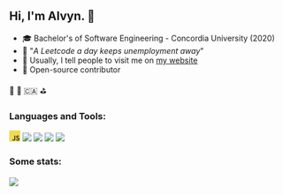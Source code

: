 ## Hi, I'm Alvyn. 👋 

- 🎓  Bachelor's of Software Engineering - Concordia University (2020)
- 💭  "_A Leetcode a day keeps unemployment away_"
- 🔗  Usually, I tell people to visit me on [my website](https://alvynle.me)
- 🌳  Open-source contributor

🎾 🏒 🇨🇦 ⛳️ 

### Languages and Tools:

<code><img height="20" src="https://raw.githubusercontent.com/github/explore/80688e429a7d4ef2fca1e82350fe8e3517d3494d/topics/javascript/javascript.png"></code>
<code><img height="20" src="https://www.vectorlogo.zone/logos/typescriptlang/typescriptlang-icon.svg"></code>
<code><img height="20" src="https://www.vectorlogo.zone/logos/reactjs/reactjs-icon.svg"></code>
<code><img height="20" src="https://www.vectorlogo.zone/logos/amazon_aws/amazon_aws-icon.svg"></code>
<code><img height="20" src="https://www.vectorlogo.zone/logos/python/python-icon.svg"></code>

### Some stats:

<a href="https://github.com/alvyn279">
    <img align="center" src="https://github-readme-stats.vercel.app/api?username=alvyn279&count_private=true&show_icons=true&theme=vue&hide_border=true&include_all_commits=true" />
</a>
